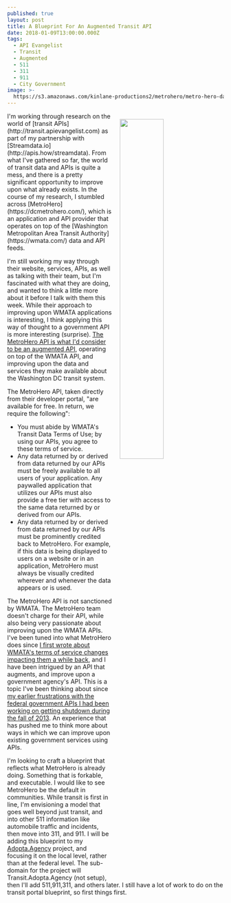 ```yaml
---
published: true
layout: post
title: A Blueprint For An Augmented Transit API
date: 2018-01-09T13:00:00.000Z
tags:
  - API Evangelist
  - Transit
  - Augmented
  - 511
  - 311
  - 911
  - City Government
image: >-
  https://s3.amazonaws.com/kinlane-productions2/metrohero/metro-hero-dashboard.png
---
```

<p><img src="https://s3.amazonaws.com/kinlane-productions2/metrohero/metro-hero-dashboard.png" align="right" width="45%" style="padding: 15px" /></p>I'm working through research on the world of [transit APIs](http://transit.apievangelist.com) as part of my partnership with [Streamdata.io](http://apis.how/streamdata). From what I've gathered so far, the world of transit data and APIs is quite a mess, and there is a pretty significant opportunity to improve upon what already exists. In the course of my research, I stumbled across [MetroHero](https://dcmetrohero.com/), which is an application and API provider that operates on top of the [Washington Metropolitan Area Transit Authority](https://wmata.com/) data and API feeds.

I'm still working my way through their website, services, APIs, as well as talking with their team, but I'm fascinated with what they are doing, and wanted to think a little more about it before I talk with them this week. While their approach to improving upon WMATA applications is interesting, I think applying this way of thought to a government API is more interesting (surprise). [The MetroHero API is what I'd consider to be an augmented API](https://www.dcmetrohero.com/apis), operating on top of the WMATA API, and improving upon the data and services they make available about the Washington DC transit system.

The MetroHero API, taken directly from their developer portal, "are available for free. In return, we require the following":

- You must abide by WMATA's Transit Data Terms of Use; by using our APIs, you agree to these terms of service.
- Any data returned by or derived from data returned by our APIs must be freely available to all users of your application. Any paywalled application that utilizes our APIs must also provide a free tier with access to the same data returned by or derived from our APIs.
- Any data returned by or derived from data returned by our APIs must be prominently credited back to MetroHero. For example, if this data is being displayed to users on a website or in an application, MetroHero must always be visually credited wherever and whenever the data appears or is used.

The MetroHero API is not sanctioned by WMATA. The MetroHero team doesn't charge for their API, while also being very passionate about improving upon the WMATA APIs. I've been tuned into what MetroHero does since [I first wrote about WMATA's terms of service changes impacting them a while back](https://apievangelist.com/2017/11/30/licensing-over-dc-transit-data/), and I have been intrigued by an API that augments, and improve upon a government agency's API. This is a topic I've been thinking about since [my earlier frustrations with the federal government APIs I had been working on getting shutdown during the fall of 2013](http://apievangelist.com/2013/10/17/shutdown-of-government-open-data-and-apis-is-not-government-services-business-as-usual/). An experience that has pushed me to think more about ways in which we can improve upon existing government services using APIs.

I'm looking to craft a blueprint that reflects what MetroHero is already doing. Something that is forkable, and executable. I would like to see MetroHero be the default in communities. While transit is first in line, I'm envisioning a model that goes well beyond just transit, and into other 511 information like automobile traffic and incidents, then move into 311, and 911. I will be adding this blueprint to my [Adopta.Agency](http://adopta.agency/) project, and focusing it on the local level, rather than at the federal level. The sub-domain for the project will Transit.Adopta.Agency (not setup), then I'll add 511,911,311, and others later. I still have a lot of work to do on the transit portal blueprint, so first things first.
